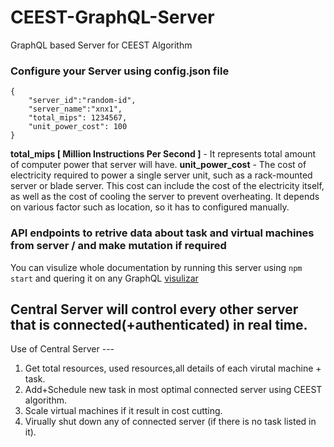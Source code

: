 # CEEST-GraphQL-Server
GraphQL based Server for CEEST Algorithm 

### Configure your Server using config.json file
```
{
    "server_id":"random-id",
    "server_name":"xnx1",
    "total_mips": 1234567,
    "unit_power_cost": 100
}
```
**total_mips [ Million Instructions Per Second ]** - It represents total amount of computer power that server will have. 
**unit_power_cost** - The cost of electricity required to power a single server unit, such as a rack-mounted server or blade server. This cost can include the cost of the electricity itself, as well as the cost of cooling the server to prevent overheating. It depends on various factor such as location, so it has to configured manually.

### API endpoints to retrive data about task and virtual machines from server / and make mutation if required

You can visulize whole documentation by running this server using
` npm start ` and quering it on any GraphQL [visulizar](https://studio.apollographql.com/sandbox/explorer)





## Central Server will control every other server that is connected(+authenticated) in real time.

Use of Central Server ---

1. Get total resources, used resources,all details of each virutal machine + task.
2. Add+Schedule new task in most optimal connected server using CEEST algorithm.
3. Scale virtual machines if it result in cost cutting.
4. Virually shut down any of connected server (if there is no task listed in it).



